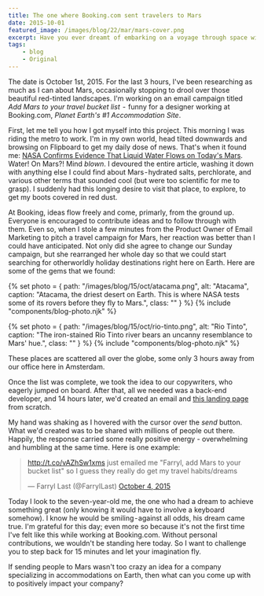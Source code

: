 ```yaml
---
title: The one where Booking.com sent travelers to Mars
date: 2015-10-01
featured_image: /images/blog/22/mar/mars-cover.png
excerpt: Have you ever dreamt of embarking on a voyage through space with the USS Enterprise?
tags:
    - blog
    - Original
---
```


<!-- Have you ever dreamt of embarking on a voyage through space with the USS Enterprise?</p> -->

The date is October 1st, 2015. For the last 3 hours, I've been researching as much as I can about Mars, occasionally stopping to drool over those beautiful red-tinted landscapes. I'm working on an email campaign titled *Add Mars to your travel bucket list*  -  funny for a designer working at Booking.com, *Planet Earth's #1 Accommodation Site*.

First, let me tell you how I got myself into this project. This morning I was riding the metro to work. I'm in my own world, head tilted downwards and browsing on Flipboard to get my daily dose of news. That's when it found me: [NASA Confirms Evidence That Liquid Water Flows on Today's Mars](https://www.nasa.gov/press-release/nasa-confirms-evidence-that-liquid-water-flows-on-today-s-mars/). Water! On Mars?! Mind *blown*. I devoured the entire article, washing it down with anything else I could find about Mars - hydrated salts, perchlorate, and various other terms that sounded cool (but were too scientific for me to grasp). I suddenly had this longing desire to visit that place, to explore, to get my boots covered in red dust.

At Booking, ideas flow freely and come, primarly, from the ground up. Everyone is encouraged to contribute ideas and to follow through with them. Even so, when I stole a few minutes from the Product Owner of Email Marketing to pitch a travel campaign for Mars, her reaction was better than I could have anticipated. Not only did she agree to change our Sunday campaign, but she rearranged her whole day so that we could start searching for otherworldly holiday destinations right here on Earth. Here are some of the gems that we found:

{% set photo = { path: "/images/blog/15/oct/atacama.png", alt: "Atacama", caption: "Atacama, the driest desert on Earth. This is where NASA tests some of its rovers before they fly to Mars.", class: "" } %}
{% include "components/blog-photo.njk" %}

{% set photo = { path: "/images/blog/15/oct/rio-tinto.png", alt: "Rio Tinto", caption: "The iron-stained Rio Tinto river bears an uncanny resemblance to Mars' hue.", class: "" } %}
{% include "components/blog-photo.njk" %}

These places are scattered all over the globe, some only 3 hours away from our office here in Amsterdam.

Once the list was complete, we took the idea to our copywriters, who eagerly jumped on board. After that, all we needed was a back-end developer, and 14 hours later, we'd created an email and [this landing page](https://dribbble.com/shots/2299776-Get-ready-for-the-Final-Frontier) from scratch.

My hand was shaking as I hovered with the cursor over the *send* button. What we'd created was to be shared with millions of people out there. Happily, the response carried some really positive energy - overwhelming and humbling at the same time. Here is one example:

<div class="my-5 flex justify-center">
  <blockquote class="twitter-tweet opacity-0"><p lang="en" dir="ltr"><a href="http://t.co/vAZhSw1xms">http://t.co/vAZhSw1xms</a> just emailed me &quot;Farryl, add Mars to your bucket list&quot; so I guess they really do get my travel habits/dreams</p>&mdash; Farryl Last (@FarrylLast) <a href="https://twitter.com/FarrylLast/status/650754905079173120?ref_src=twsrc%5Etfw">October 4, 2015</a></blockquote> <script async src="https://platform.twitter.com/widgets.js" charset="utf-8"></script>
</div>

Today I look to the seven-year-old me, the one who had a dream to achieve something great (only knowing it would have to involve a keyboard somehow). I know he would be smiling - against all odds, his dream came true. I'm grateful for this day; even more so because it's not the first time I've felt like this while working at Booking.com. Without personal contributions, we wouldn't be standing here today. So I want to challenge you to step back for 15 minutes and let your imagination fly.

<p class="highlight">If sending people to Mars wasn't too crazy an idea for a company specializing in accommodations on Earth, then what can you come up with to positively impact your company?</p>
